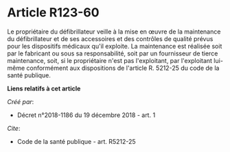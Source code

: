# Article R123-60

Le propriétaire du défibrillateur veille à la mise en œuvre de la maintenance du défibrillateur et de ses accessoires et des
contrôles de qualité prévus pour les dispositifs médicaux qu'il exploite. La maintenance est réalisée soit par le fabricant
ou sous sa responsabilité, soit par un fournisseur de tierce maintenance, soit, si le propriétaire n'est pas l'exploitant,
par l'exploitant lui-même conformément aux dispositions de l'article R. 5212-25 du code de la santé publique.

**Liens relatifs à cet article**

_Créé par_:

  - Décret n°2018-1186 du 19 décembre 2018 - art. 1

_Cite_:

  - Code de la santé publique - art. R5212-25
